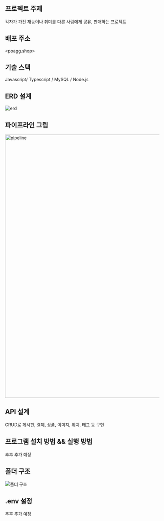 ## 프로젝트 주제

각자가 가진 재능이나 취미를 다른 사람에게 공유, 판매하는 프로젝트

## 배포 주소

<poagg.shop>

## 기술 스택

Javascript/ Typescript / MySQL / Node.js

## ERD 설계

![erd](https://user-images.githubusercontent.com/107927849/187019787-0ea20868-e0e1-4979-9f57-691e40427d0e.png)

## 파이프라인 그림

<img width="857" alt="pipeline" src="https://user-images.githubusercontent.com/107927849/187020389-f50dbe31-015c-43f5-9037-543bb3e3da11.png">

## API 설계

CRUD로 게시판, 결제, 상품, 이미지, 위치, 태그 등 구현

## 프로그램 설치 방법 && 실행 방법

추후 추가 예정

## 폴더 구조

![폴더 구조](https://user-images.githubusercontent.com/107927849/187020827-640abb55-7083-4586-8365-a1bbcead67c1.png)


## .env 설정

추후 추가 예정   
